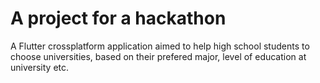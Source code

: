 # A project for a hackathon

A Flutter crossplatform application aimed to help high school students to choose universities, based on their prefered major, level of education at university etc.
